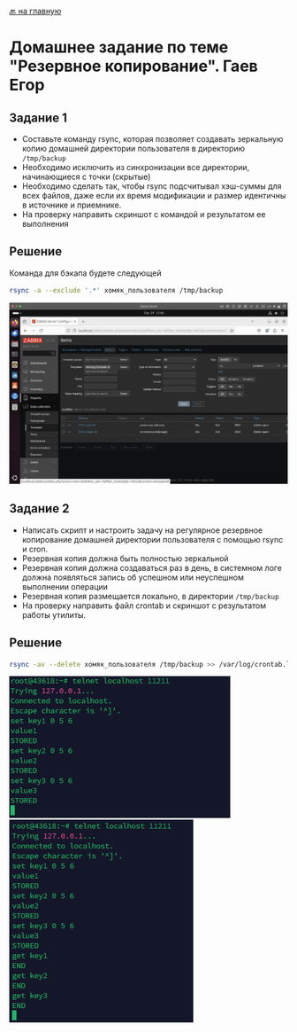 [🔙 на главную](https://github.com/YeezyWhy/netology-homework/tree/main)

# Домашнее задание по теме "Резервное копирование". Гаев Егор

## Задание 1
- Составьте команду rsync, которая позволяет создавать зеркальную копию домашней директории пользователя в директорию `/tmp/backup`
- Необходимо исключить из синхронизации все директории, начинающиеся с точки (скрытые)
- Необходимо сделать так, чтобы rsync подсчитывал хэш-суммы для всех файлов, даже если их время модификации и размер идентичны в источнике и приемнике.
- На проверку направить скриншот с командой и результатом ее выполнения


## Решение
Команда для бэкапа будете следующей

```bash
rsync -a --exclude '.*' хомяк_пользователя /tmp/backup
```

![alt text](img/image.png)


## Задание 2
- Написать скрипт и настроить задачу на регулярное резервное копирование домашней директории пользователя с помощью rsync и cron.
- Резервная копия должна быть полностью зеркальной
- Резервная копия должна создаваться раз в день, в системном логе должна появляться запись об успешном или неуспешном выполнении операции
- Резервная копия размещается локально, в директории `/tmp/backup`
- На проверку направить файл crontab и скриншот с результатом работы утилиты.


## Решение

```bash
rsync -av --delete хомяк_пользователя /tmp/backup >> /var/log/crontab.log
```

![alt text](img/image1.png)
![alt text](img/image2.png)